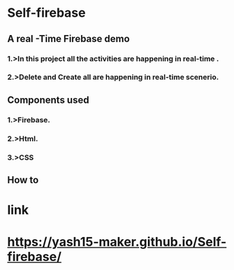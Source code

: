 # Self-firebase

## A real -Time Firebase demo
### 1.>In this project all the activities are happening in real-time .
### 2.>Delete and Create all are happening in real-time scenerio.
 

## Components used 
### 1.>Firebase.
### 2.>Html.
### 3.>CSS


## How to 

# link
# https://yash15-maker.github.io/Self-firebase/
